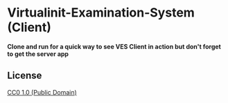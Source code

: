 # Virtualinit-Examination-System (Client)

**Clone and run for a quick way to see VES Client in action but don't forget to get the server app**

## License

[CC0 1.0 (Public Domain)](LICENSE.md)
